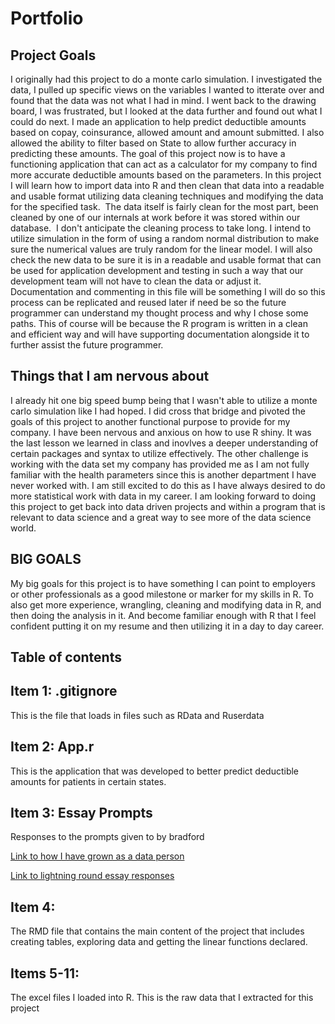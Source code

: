 # Portfolio

## Project Goals
I originally had this project to do a monte carlo simulation.  I investigated the data, I pulled up specific views on the variables I wanted to itterate over and found that the data was not what I had in mind.  I went back to the drawing board, I was frustrated, but I looked at the data further and found out what I could do next.  I made an application to help predict deductible amounts based on copay, coinsurance, allowed amount and amount submitted.  I also allowed the ability to filter based on State to allow further accuracy in predicting these amounts.  The goal of this project now is to have a functioning application that can act as a calculator for my company to find more accurate deductible amounts based on the parameters.  In this project I will learn how to import data into R and then clean that data into a readable and usable format utilizing data cleaning techniques and modifying the data for the specified task.  The data itself is fairly clean for the most part, been cleaned by one of our internals at work before it was stored within our database.  I don't anticipate the cleaning process to take long.  I intend to utilize simulation in the form of using a random normal distribution to make sure the numerical values are truly random for the linear model.  I will also check the new data to be sure it is in a readable and usable format that can be used for application development and testing in such a way that our development team will not have to clean the data or adjust it.  Documentation and commenting in this file will be something I will do so this process can be replicated and reused later if need be so the future programmer can understand my thought process and why I chose some paths.  This of course will be because the R program is written in a clean and efficient way and will have supporting documentation alongside it to further assist the future programmer.  


## Things that I am nervous about
I already hit one big speed bump being that I wasn't able to utilize a monte carlo simulation like I had hoped.  I did cross that bridge and pivoted the goals of this project to another functional purpose to provide for my company. I have been nervous and anxious on how to use R shiny.  It was the last lesson we learned in class and inovlves a deeper understanding of certain packages and syntax to utilize effectively.  The other challenge is working with the data set my company has provided me as I am not fully familiar with the health parameters since this is another department I have never worked with.  I am still excited to do this as I have always desired to do more statistical work with data in my career.  I am looking forward to doing this project to get back into data driven projects and within a program that is relevant to data science and a great way to see more of the data science world.


## **BIG GOALS**
My big goals for this project is to have something I can point to employers or other professionals as a good milestone or marker for my skills in R.  To also get more experience, wrangling, cleaning and modifying data in R, and then doing the analysis in it.  And become familiar enough with R that I feel confident putting it on my resume and then utilizing it in a day to day career.


## Table of contents
## Item 1: .gitignore
This is the file that loads in files such as RData and Ruserdata
## Item 2: App.r
This is the application that was developed to better predict deductible amounts for patients in certain states.
## Item 3: Essay Prompts
Responses to the prompts given to by bradford

[Link to how I have grown as a data person](https://github.com/scholln/Portfolio/blob/main/Essay%20prompts.md#how-i-have-grown-as-a-data-person)

[Link to lightning round essay responses](https://github.com/scholln/Portfolio/blob/main/Essay%20prompts.md#lightning-round)



## Item 4:
The RMD file that contains the main content of the project that includes creating tables, exploring data and getting the linear functions declared.
## Items 5-11:
The excel files I loaded into R.  This is the raw data that I extracted for this project
